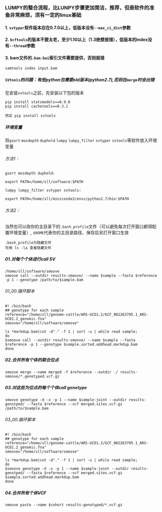 ### LUMPY的整合流程，比LUNPY步骤更加简洁，推荐，但是软件的准备非常麻烦，须有一定的linux基础
#### 1. `svtyper`软件版本应在0.7.0以上，低版本没有`--max_ci_dist`参数
#### 2. `bcftools`的版本不要太老，至少1.10以上（1.3绝壁报错），低版本的index没有`--thread`参数
#### 3. bam文件的`.bam.bai`索引文件需要提供，否则报错
```
samtools index input.bam
```
##### `SVtools`的问题：有些python包需要old版本(python2.7),否则在`merge`时会出错
在安装`svtools`之前，先安装以下包的版本
```
pip install statsmodels==0.9.0
pip install cachetools==0.3.1

然后 pip install svtools
```
##### 环境变量

将`gsort` `mosdepth` `duphold` `lumpy` `lumpy_filter` `svtyper` `svtools`等软件放入环境变量
###### 方法1：
```
gsort mosdepth duphold:

export PATH=/home/sll/software:$PATH
```
```
lumpy lumpy_filter svtyper svtools:

export PATH=/home/sll/miniconda3/envs/python2.7/bin:$PATH
```
###### 方法2：
当然也可以改你的主目录下的`.bash_profile`文件（可以避免每次打开窗口都得配置环境变量）, `$HOME`代表你的主目录路径，保存后另打开窗口生效
```
.bash_profile为隐藏文件
可用 ls -la 查看隐藏文件
```
##### 01.对每个个体进行call SV
```
/home/sll/software/smoove
smoove call --outdir results-smoove/ --name $sample --fasta $reference -p 1 --genotype /path/to/$sample.bam
```
###### 01_00.循环脚本
```
#! /bin/bash
## genotype for each sample
reference="/home/sll/genome-cattle/ARS-UCD1.2/GCF_002263795.1_ARS-UCD1.2_genomic.fna"
smoove="/home/sll/software/smoove"

ls *markdup.bam|cut -d"." -f 1 | sort -u | while read sample;
do
$smoove call --outdir results-smoove/ --name $sample --fasta $reference -p 1 --genotype $sample.sorted.addhead.markdup.bam
done
```
##### 02.合并所有个体的联合位点
```
smoove merge --name merged -f $reference --outdir ./ results-smoove/*.genotyped.vcf.gz
```
##### 03.对这些为位点的每个个体call genetype
```
smoove genotype -d -x -p 1 --name $sample-joint --outdir results-genotped/ --fasta $reference --vcf merged.sites.vcf.gz /path/to/$sample.bam
```

###### 03_00.循环脚本
```
#! /bin/bash
## genotype for each sample
reference="/home/sll/genome-cattle/ARS-UCD1.2/GCF_002263795.1_ARS-UCD1.2_genomic.fna"
smoove="/home/sll/software/smoove"

ls *markdup.bam|cut -d"." -f 1 | sort -u | while read sample;
do
$smoove genotype -d -x -p 1 --name $sample-joint --outdir results-genotped/ --fasta $reference --vcf merged.sites.vcf.gz $sample.sorted.addhead.markdup.bam
done
```
##### 04.合并所有个体VCF
```
smoove paste --name $cohort results-genotyped/*.vcf.gz
```
